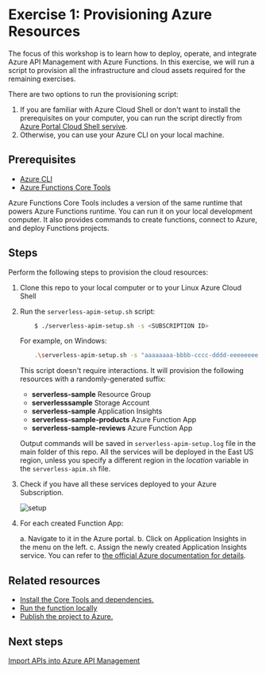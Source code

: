 # Exercise 1: Provisioning Azure Resources

The focus of this workshop is to learn how to deploy, operate, and integrate Azure API Management with Azure Functions. In this exercise, we will run a script to provision all the infrastructure and cloud assets required for the remaining exercises.

There are two options to run the provisioning script:

1. If you are familiar with Azure Cloud Shell or don't want to install the prerequisites on your computer, you can run the script directly from [Azure Portal Cloud Shell servive](https://docs.microsoft.com/azure/cloud-shell/quickstart).
2. Otherwise, you can use your Azure CLI on your local machine.

## Prerequisites

* [Azure CLI](https://docs.microsoft.com/cli/azure/install-azure-cli-macos?view=azure-cli-latest)
* [Azure Functions Core Tools](https://github.com/Azure/azure-functions-core-tools)

Azure Functions Core Tools includes a version of the same runtime that powers Azure Functions runtime. You can run it on your local development computer. It also provides commands to create functions, connect to Azure, and deploy Functions projects.

## Steps

Perform the following steps to provision the cloud resources: 

1. Clone this repo to your local computer or to your Linux Azure Cloud Shell
2. Run the `serverless-apim-setup.sh` script:
    ```sh
        $ ./serverless-apim-setup.sh -s <SUBSCRIPTION ID>
    ```

    For example, on Windows:
    ```sh
        .\serverless-apim-setup.sh -s "aaaaaaaa-bbbb-cccc-dddd-eeeeeeeeeeee"
    ```
    
    This script doesn't require interactions. It will provision the following resources with a randomly-generated suffix:
    
    - **serverless-sample** Resource Group
    - **serverlesssample** Storage Account
    - **serverless-sample** Application Insights
    - **serverless-sample-products** Azure Function App
    - **serverless-sample-reviews** Azure Function App
    
    Output commands will be saved in `serverless-apim-setup.log` file in the main folder of this repo. All the services will be deployed in the East US region, unless you specify a different region in the *location* variable in the `serverless-apim.sh` file. 

3. Check if you have all these services deployed to your Azure Subscription.

    ![setup](images/serverless-sample-setup.png)

4. For each created Function App:

    a. Navigate to it in the Azure portal.
    b. Click on Application Insights in the menu on the left.
    c. Assign the newly created Application Insights service. You can refer to [the official Azure documentation for details](https://docs.microsoft.com/azure/azure-functions/functions-monitoring?tabs=cmd#view-telemetry-in-application-insights).

## Related resources

* [Install the Core Tools and dependencies.](https://github.com/Azure/azure-functions-core-tools)
* [Run the function locally](https://docs.microsoft.com/azure/azure-functions/functions-run-local?tabs=macos%2Ccsharp%2Cbash#start)
* [Publish the project to Azure.](https://docs.microsoft.com/azure/azure-functions/functions-run-local?tabs=macos%2Ccsharp%2Cbash#publish)

## Next steps

[Import APIs into Azure API Management](./2%20-%20Import%20APIs.md)